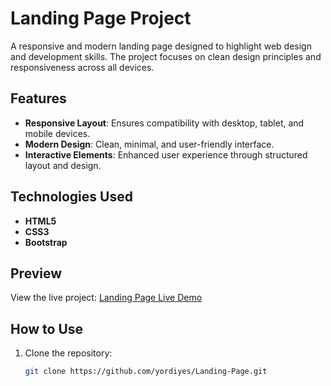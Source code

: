 # Landing Page Project

A responsive and modern landing page designed to highlight web design and development skills. The project focuses on clean design principles and responsiveness across all devices.

## Features
- **Responsive Layout**: Ensures compatibility with desktop, tablet, and mobile devices.
- **Modern Design**: Clean, minimal, and user-friendly interface.
- **Interactive Elements**: Enhanced user experience through structured layout and design.

## Technologies Used
- **HTML5**
- **CSS3**
- **Bootstrap**

## Preview
View the live project: [Landing Page Live Demo](https://yordiyes.github.io/Landing-Page/)

## How to Use
1. Clone the repository:
   ```bash
   git clone https://github.com/yordiyes/Landing-Page.git
